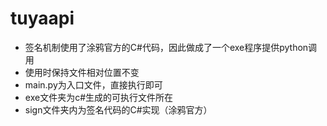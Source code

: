 # tuyaapi
- 签名机制使用了涂鸦官方的C#代码，因此做成了一个exe程序提供python调用
- 使用时保持文件相对位置不变
- main.py为入口文件，直接执行即可
- exe文件夹为c#生成的可执行文件所在
- sign文件夹内为签名代码的C#实现（涂鸦官方）